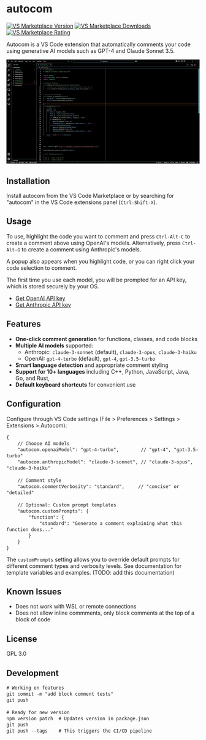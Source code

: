 # autocom

[![VS Marketplace Version](https://shields.io/visual-studio-marketplace/v/pbrowne011.autocom?color=blue)](https://marketplace.visualstudio.com/items?itemName=pbrowne011.autocom)
[![VS Marketplace Downloads](https://img.shields.io/visual-studio-marketplace/d/pbrowne011.autocom?color=darkgreen)](https://marketplace.visualstudio.com/items?itemName=pbrowne011.autocom)
[![VS Marketplace Rating](https://img.shields.io/visual-studio-marketplace/r/pbrowne011.autocom)](https://marketplace.visualstudio.com/items?itemName=pbrowne011.autocom)

Autocom is a VS Code extension that automatically comments your code using
generative AI models such as GPT-4 and Claude Sonnet 3.5.

<p align="center">
  <img src="img/demo-overview.gif" alt="Overview of autocom in action" width="600"/>
</p>

## Installation

Install autocom from the VS Code Marketplace or by searching for "autocom" in
the VS Code extensions panel (`Ctrl-Shift-X`).

## Usage

To use, highlight the code you want to comment and press `Ctrl-Alt-C` to create
a comment above using OpenAI's models. Alternatively, press `Ctrl-Alt-G` to
create a comment using Anthropic's models.

<insert diff comment gif>

A popup also appears when you highlight code, or you can right click your code
selection to comment.

<insert highlight gif>

<insert right click gif>

The first time you use each model, you will be prompted for an API key, which
is stored securely by your OS. 
- [Get OpenAI API key](https://platform.openai.com/account/api-keys)
- [Get Anthropic API key](https://console.anthropic.com/settings/keys)

## Features

- **One-click comment generation** for functions, classes, and code blocks
- **Multiple AI models** supported:
  - Anthropic: `claude-3-sonnet` (default), `claude-3-opus`, `claude-3-haiku`
  - OpenAI: `gpt-4-turbo` (default), `gpt-4`, `gpt-3.5-turbo`
- **Smart language detection** and appropriate comment styling
- **Support for 10+ languages** including C++, Python, JavaScript, Java, Go,
  and Rust,
- **Default keyboard shortcuts** for convenient use

<insert two diff langs gifs>

## Configuration

Configure through VS Code settings (File > Preferences > Settings > Extensions > Autocom):

```jsonc
{
    // Choose AI models
    "autocom.openaiModel": "gpt-4-turbo",        // "gpt-4", "gpt-3.5-turbo"
    "autocom.anthropicModel": "claude-3-sonnet", // "claude-3-opus", "claude-3-haiku"
    
    // Comment style
    "autocom.commentVerbosity": "standard",     // "concise" or "detailed"
    
    // Optional: Custom prompt templates
    "autocom.customPrompts": {
        "function": {
            "standard": "Generate a comment explaining what this function does..."
        }
    }
}
```

The `customPrompts` setting allows you to override default prompts for different
comment types and verbosity levels. See documentation for template variables
and examples. (TODO: add this documentation)

## Known Issues

- Does not work with WSL or remote connections
- Does not allow inline commments, only block comments at the top of a
  block of code

## License

GPL 3.0

## Development

```
# Working on features
git commit -m "add block comment tests"
git push

# Ready for new version
npm version patch  # Updates version in package.json
git push
git push --tags    # This triggers the CI/CD pipeline
```
